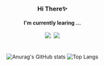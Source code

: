 <div align="center">
  
### Hi There✨    
#### I'm currently learing ... 
<p><img src="https://img.shields.io/badge/Spring-6DB33F?style=flate&logo=Spring&logoColor=white"/>&nbsp;&nbsp;<img src="https://img.shields.io/badge/AWS-232F3E?style=flat&logo=Amazon AWS&logoColor=white"/></p>

#  
![Anurag's GitHub stats](https://github-readme-stats.vercel.app/api?username=tigowler&show_icons=true&theme=nord)
![Top Langs](https://github-readme-stats.vercel.app/api/top-langs/?username=6810779s&layout=compact&theme=nord)
</div>

<!--
**tigowler/tigowler** is a ✨ _special_ ✨ repository because its `README.md` (this file) appears on your GitHub profile.

Here are some ideas to get you started:

- 🔭 I’m currently working on ...
- 🌱 I’m currently learning ...
- 👯 I’m looking to collaborate on ...
- 🤔 I’m looking for help with ...
- 💬 Ask me about ...
- 📫 How to reach me: ...
- 😄 Pronouns: ...
- ⚡ Fun fact: ...
-->



